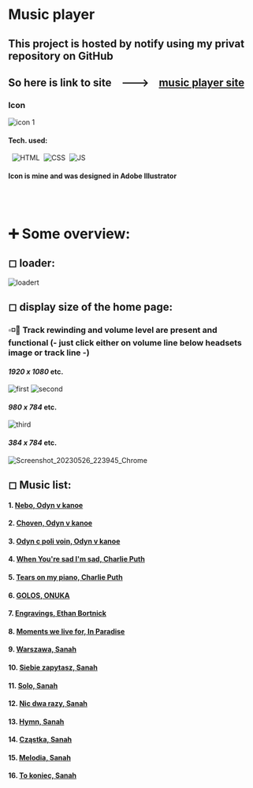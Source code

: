 # Music player
## This project is hosted by notify using my privat repository on GitHub
## So here is link to site &nbsp;&nbsp; ---> &nbsp;&nbsp; **[music player site](https://musicplayer-my.netlify.app/)**
### Icon 
![icon 1](https://github.com/eliya72/PROJECTS/assets/53794805/f074264c-7061-4545-868e-19a4346af2a6)
#### Tech. used:
&nbsp;&nbsp;![HTML](https://img.shields.io/badge/HTML5-E34F26.svg?style=for-the-badge&logo=HTML5&logoColor=white)&nbsp;&nbsp;![CSS](https://img.shields.io/badge/CSS3-1572B6.svg?style=for-the-badge&logo=CSS3&logoColor=white)&nbsp;&nbsp;![JS](https://img.shields.io/badge/JavaScript-F7DF1E.svg?style=for-the-badge&logo=JavaScript&logoColor=black)&nbsp;&nbsp;
#### Icon is mine and was designed in Adobe Illustrator
<br></br>
# ➕ Some overview:
## ◻ loader:
![loadert](https://github.com/eliya72/PROJECTS/assets/53794805/cde778cf-b87e-4357-b7f5-bd335f2f1f72)
## ◻ display size of the home page:
### ▫◽💨 Track rewinding and volume level are present and functional (-  just click either on volume line below headsets image or track line  -)
#### *1920 x 1080* etc.
![first](https://github.com/eliya72/PROJECTS/assets/53794805/185856e0-4828-4262-898a-34105121cfe9)
![second](https://github.com/eliya72/PROJECTS/assets/53794805/44ac58f2-1a0b-48d9-b878-a00a14907780)
#### *980 x 784* etc.
![third](https://github.com/eliya72/PROJECTS/assets/53794805/8b64f07a-49d0-45cb-b3fc-61c7d6bdee03)
#### *384 x 784* etc.
![Screenshot_20230526_223945_Chrome](https://github.com/eliya72/PROJECTS/assets/53794805/f7e3f54f-8244-43e0-81f4-e3ee8a572c24)
## ◻ Music list:
#### 1. [Nebo, Odyn v kanoe](https://www.youtube.com/watch?v=tepT4EcBTC0&pp=ygURb2R5biB2IGthbm9lIG5lYm8%3D)
#### 2. [Choven, Odyn v kanoe](https://www.youtube.com/watch?v=lUdbxJXBuig&pp=ygUTb2R5biB2IGthbm9lIGNob3Zlbg%3D%3D)
#### 3. [Odyn c poli voin, Odyn v kanoe](https://www.youtube.com/watch?v=P047OT4o5vU&pp=ygUdb2R5biB2IGthbm9lIG9keW4gdiBwb2xpIHZvaW4%3D)
#### 4. [When You're sad I'm sad, Charlie Puth](https://www.youtube.com/watch?v=pcqUZMgMnVM&pp=ygUXV2hlbiBZb3UncmUgc2FkIEknbSBzYWQ%3D)
#### 5. [Tears on my piano, Charlie Puth](https://www.youtube.com/watch?v=kX6wgd9QUxw&pp=ygURVGVhcnMgb24gbXkgcGlhbm8%3D)
#### 6. [GOLOS, ONUKA](https://www.youtube.com/watch?v=wa-Q7SepuoE&pp=ygULZ29sb3Mgb251a2E%3D)
#### 7. [Engravings, Ethan Bortnick](https://www.youtube.com/watch?v=7xWVhAOd-6U&pp=ygUKRW5ncmF2aW5ncw%3D%3D)
#### 8. [Moments we live for, In Paradise](https://www.youtube.com/watch?v=XRH9jjIkhUM&pp=ygUfSW4gUGFyYWRpc2UgTW9tZW50cyB3ZSBsaXZlIGZvcg%3D%3D)
#### 9. [Warszawa, Sanah](https://www.youtube.com/watch?v=tHTqJ0_isp0&pp=ygUOV2Fyc3phd2Egc2FuYWg%3D)
#### 10. [Siebie zapytasz, Sanah](https://www.youtube.com/watch?v=FKee5VCDVxg&pp=ygUUU2llYmllIHphcHl0YXN6c2FuYWg%3D)
#### 11. [Solo, Sanah](https://www.youtube.com/watch?v=z1q9NJ1Ur6M&pp=ygUKU29sbyBzYW5haA%3D%3D)
#### 12. [Nic dwa razy, Sanah](https://www.youtube.com/watch?v=rR001X7JQy8&pp=ygUSTmljIGR3YSByYXp5IHNhbmFo)
#### 13. [Hymn, Sanah](https://www.youtube.com/watch?v=WxtseR03lzY&pp=ygUKSHltbiBzYW5haA%3D%3D)
#### 14. [Cząstka, Sanah](https://www.youtube.com/watch?v=ViVIOQdzYno&pp=ygURQ3rDhOKApnN0a2Egc2FuYWg%3D)
#### 15. [Melodia, Sanah](https://www.youtube.com/watch?v=pxikqLzKZDY&pp=ygUNTWVsb2RpYSBzYW5haA%3D%3D)
#### 16. [To koniec, Sanah](https://www.youtube.com/watch?v=dtffomO-Kes&pp=ygUPVG8ga29uaWVjIHNhbmFo)

